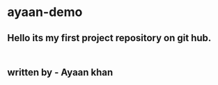 # ayaan-demo
<h2>Hello its my first project repository on git hub.<h2>
<br>
written by - Ayaan khan
